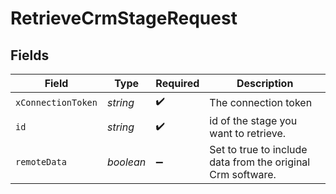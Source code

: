 # RetrieveCrmStageRequest


## Fields

| Field                                                       | Type                                                        | Required                                                    | Description                                                 |
| ----------------------------------------------------------- | ----------------------------------------------------------- | ----------------------------------------------------------- | ----------------------------------------------------------- |
| `xConnectionToken`                                          | *string*                                                    | :heavy_check_mark:                                          | The connection token                                        |
| `id`                                                        | *string*                                                    | :heavy_check_mark:                                          | id of the stage you want to retrieve.                       |
| `remoteData`                                                | *boolean*                                                   | :heavy_minus_sign:                                          | Set to true to include data from the original Crm software. |